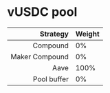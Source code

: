 # vUSDC pool
|Strategy | Weight |
|-------: | --------|
|Compound | 0%     |
|Maker Compound | 0%     |
|Aave | 100%     |
|Pool buffer | 0%     |
